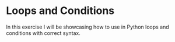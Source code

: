 
<h1>Loops and Conditions</h1>
In this exercise I will be showcasing how to use in Python loops and conditions with correct syntax.
